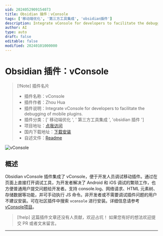 ```yaml
---
uid: 2024052909154073
title: Obsidian 插件：vConsole
tags: ['移动端优化', '第三方工具集成', 'obsidian插件']
description: Integrate vConsole for developers to facilitate the debugging of mobile plugins.
author: AI
type: auto
draft: false
editable: false
modified: 20240101000000
---
```


# Obsidian 插件：vConsole

> [!Note] 插件名片
> - 插件名称：vConsole
> - 插件作者：Zhou Hua
> - 插件说明：Integrate vConsole for developers to facilitate the debugging of mobile plugins.
> - 插件分类：[' 移动端优化 ', ' 第三方工具集成 ', 'obsidian 插件 ']
> - 项目地址：[点我访问](https://github.com/zhouhua/obsidian-vconsole)
> - 国内下载地址：[下载安装](https://pkmer.cn/products/plugin/pluginMarket/?vconsole)
> - 自述文件：[Readme](https://ghproxy.net/https://raw.githubusercontent.com/zhouhua/obsidian-vconsole/master/README.md)

![vConsole](https://cdn.pkmer.cn/covers/vconsole.png!pkmer)

## 概述

Obsidian vConsole 插件集成了 vConsole，便于开发人员调试移动插件。通过在页面上直接打开调试工具，为开发者解决了 Android 和 iOS 调试的繁琐工作，也方便普通用户提交问题给开发者。支持 console.log、网络请求、HTML 元素树、存储数据等功能，并可手动执行 JS 命令。非开发者或不需要调试插件问题的用户不建议安装。可在社区插件中搜索 `vconsole` 进行安装。详细信息请参考 [vConsole项目](https://github.com/Tencent/vConsole)。

> [!help]
> 这篇插件文章还没有人贡献，欢迎占坑！
> 如果您有好的想法欢迎提交 PR 或者文末留言。

---



